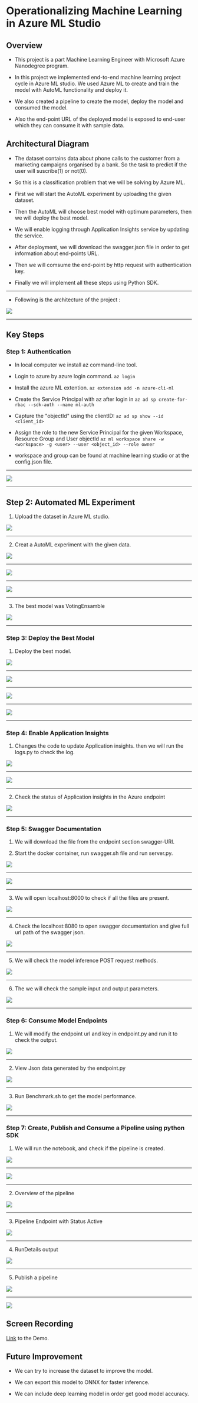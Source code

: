 # Operationalizing Machine Learning in Azure ML Studio

## Overview

* This project is a part Machine Learning Engineer with Microsoft Azure Nanodegree program.

* In this project we implemented end-to-end machine learning project cycle in Azure ML studio. We used Azure ML to create and train the model with AutoML functionality and deploy it. 

* We also created a pipeline to create the model, deploy the model and consumed the model.

* Also the end-point URL of the deployed model is exposed to end-user which they can consume it with sample data.


## Architectural Diagram

* The dataset contains data about phone calls to the customer from a marketing campaigns organised by a bank. So the task to predict if the user will suscribe(1) or not(0).

* So this is a classification problem that we will be solving by Azure ML.

* First we will start the AutoML experiment by uploading the given dataset.

* Then the AutoML will choose best model with optimum parameters, then we will deploy the best model.

* We will enable logging through Application Insights service by updating the service.

* After deployment, we will download the swagger.json file in order to get information about end-points URL.

* Then we will comsume the end-point by http request with authentication key.

* Finally we will implement all these steps using Python SDK.

---

* Following is the architecture of the project :

![](images/arc.png)

---

## Key Steps

### Step 1: Authentication

* In local computer we install az command-line tool.

* Login to azure by azure login command.
`az login`

* Install the azure ML extention.
`az extension add -n azure-cli-ml`

* Create the Service Principal with az after login in
`az ad sp create-for-rbac --sdk-auth --name ml-auth`

* Capture the "objectId" using the clientID:
`az ad sp show --id <client_id>`

* Assign the role to the new Service Principal for the given Workspace, Resource Group and User objectId
`az ml workspace share -w <workspace> -g <user> --user <object_id> --role owner`

* workspace and group can be found at machine learning studio or at the config.json file.

---

![](images/auth.png)

---

## Step 2: Automated ML Experiment

1. Upload the dataset in Azure ML studio.

![](images/dataset.png)

---

2. Creat a AutoML experiment with the given data.

![](images/automl_start.png)

---
![](images/automl_end.png)

---

![](images/automl_experiment.png)

---


3. The best model was VotingEnsamble 

![](images/best_model1.png)

---

### Step 3: Deploy the Best Model

1. Deploy the best model.

![](images/deploy_model1.png)

---

![](images/deploy_model2.png)

---

![](images/deploy_model3.png)

---

![](images/deploy_model4.png)

---

### Step 4: Enable Application Insights

1. Changes the code to update Application insights. then we will run the logs.py to check the log.

![](images/log1.png)

---

![](images/log2.png)

---

2. Check the status of Application insights in the Azure endpoint

![](images/endpoint_status.png)

---


### Step 5: Swagger Documentation

1. We will download the file from the endpoint section swagger-URI.

2. Start the docker container, run swagger.sh file and run server.py.
 

![](images/swagger_sh.png)

---

![](images/swagger_server.png)

---

3. We will open localhost:8000 to check if all the files are present.


![](images/swagger_files.png)

---
4. Check the localhost:8080 to open swagger documentation and give full url path of the swagger json. 

![](images/documention.png)

---

5. We will check the model inference POST request methods.

![](images/post_request.png)

---

6. The we will check the sample input and output parameters.

![](images/parameters.png)

---

### Step 6: Consume Model Endpoints

1. We will modify the endpoint url and key in endpoint.py and run it to check the output.


![](images/run_endpoint.png)

---

2. View Json data generated by the endpoint.py

![](images/output_data.png)

---

3. Run Benchmark.sh to get the model performance. 

![](images/benchmark.png)

---


### Step 7: Create, Publish and Consume a Pipeline using python SDK

1. We will run the notebook, and check if the pipeline is created. 

![](images/experiment_sdk.png)

---

![](images/pipeline.png)

---

2. Overview of the pipeline

![](images/pipeline_overview.png)

---

3. Pipeline Endpoint with Status Active

![](images/pipeline_endpoint.png)

---

4. RunDetails output

![](images/pipeline_notebook.png)

---

5. Publish a pipeline

![](images/publish_pipeline.png)

---

![](images/publish_pipeline1.png)

## Screen Recording

[Link](https://www.youtube.com/watch?v=YzuQHDOCGz8) to the Demo.


## Future Improvement

* We can try to increase the dataset to improve the model.

* We can export this model to ONNX for faster inference.

* We can include deep learning model in order get good model accuracy. 